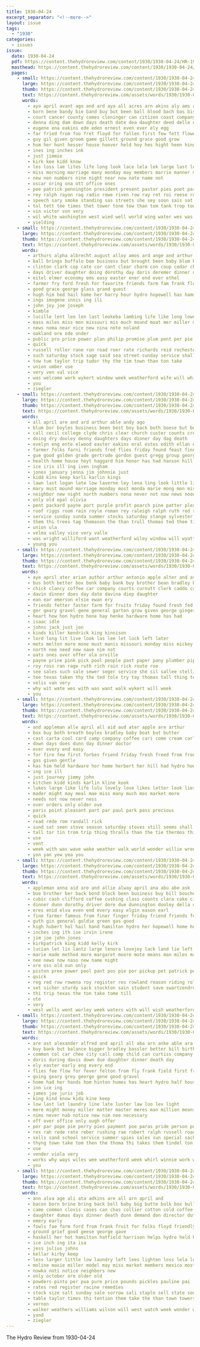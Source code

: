 ```yaml
---
title: 1930-04-24
excerpt_separator: "<!--more-->"
layout: issue
tags:
  - "1930"
categories:
  - issues
issue:
  date: 1930-04-24
  pdf: https://content.thehydroreview.com/content/1930/1930-04-24/HR-1930-04-24.pdf
  masthead: https://content.thehydroreview.com/content/1930/1930-04-24/masthead/HR-1930-04-24.jpg
  pages:
    - small: https://content.thehydroreview.com/content/1930/1930-04-24/small/HR-1930-04-24-01.jpg
      large: https://content.thehydroreview.com/content/1930/1930-04-24/large/HR-1930-04-24-01.jpg
      thumb: https://content.thehydroreview.com/content/1930/1930-04-24/thumbnails/HR-1930-04-24-01.jpg
      text: https://content.thehydroreview.com/assets/words/1930/1930-04-24/HR-1930-04-24-01.txt
      words:
        - ayo april avant ago and ard aya all acres arn akins aly ams age are
        - born bene bandy bie band buy but been ball blood bach bas bis bebe brie best bride baptist business both
        - court cancer county comes cloninger can citizen coast company crail common cam conver chet con charles clerk cust city cat change class christian cornutt church circle caddo cause clark came cason
        - denna ding dam down days death date dea daughter deed delle day done dat dies door
        - eugene ena eakins ede eden ernest even ever ely egg
        - far fried from foo fret floyd for fallen first few fett flowers faso friends fire fow friend freno felton
        - guy gil given groom game gillett ground grace good grow
        - hum her hunt hesser house hoover held hoy hes hight heen hing has heart hire holl hurley harris henderson hal hike had high hole home hallie hon hume hout hour hood havel hydro him honesty hort hoe hen
        - ines ing inches ink
        - just jimmie
        - kirk kee kidd know
        - les loss lae lites life long look lace lela lek large last lor lowing land lass less logan
        - miss morning marriage many monday may members marrie manner med matter mais much more man mis mone march merring mela most marland motes
        - new nen numbers nine night near now nate name not
        - oscar oring ona ott office ones
        - pee patrick pennington president present pastor pies poet parson pac poe part pay pene
        - rey ralph rayon rag radio rowe riven row ray rot roi reese rochester round ross rice roy rogers raid real rain
        - speech sary smoke standing sas streets she sey soon sais sat saturday stands speaker sar stamp short star sid sam seat school say state ship square special store segre soi slow settle states stell station shang said stock sunday see
        - tol tett tee times thet tower tone tow than tom tank trop town take team texas tain till ton toi the tha tost tie them thai
        - vin victor von very
        - wil white washington west wied well world wing water wes was week ware window weather way will wen with war wright wide wyatt windows win walter
        - yielding
    - small: https://content.thehydroreview.com/content/1930/1930-04-24/small/HR-1930-04-24-02.jpg
      large: https://content.thehydroreview.com/content/1930/1930-04-24/large/HR-1930-04-24-02.jpg
      thumb: https://content.thehydroreview.com/content/1930/1930-04-24/thumbnails/HR-1930-04-24-02.jpg
      text: https://content.thehydroreview.com/assets/words/1930/1930-04-24/HR-1930-04-24-02.txt
      words:
        - arthurs alpha albrecht august alloy amos ard ange and arthur adkins ast alert annie ari ann accord all ang able april
        - ball brings buffalo bom business but brought been baby blum basket
        - clinton clark cop cate cor cant clear charm con coup cedar cher covington coupe car city call corn clarence caddo choice cay company cal
        - days driver daughter doing dorothy day doris deremer dinner dekoker demott
        - eitel elmer economy ems easy easter ener end ever ethel
        - farmer fry ford fresh for favorite friends farm fam frank flowers far from
        - good grace george glass grand guest
        - hugh him hed hail home her harry hour hydro hopewell has hammer handle herndon
        - ings imogene innis ing ili
        - john joy joe joseph
        - kimble
        - lucille lent leo len last lookeba lambing life like long lowell line les lavern lack lines
        - mass miles miss mon missouri mis much mound moat mer miller marie monday mil made more mony
        - news noma near nice new nina note noland
        - oakland ore ode onder
        - public pro price power plan philip promise plum pent per pie pas pack paul past persons
        - quick
        - russell roller rane run road roer rate richards reid rochester richardson rear rey record
        - such saturday stock sage said sea street sunday service shall smith sedan she ster shown sturdy show sport son school sons sun skal stockton safe steel sterling stange
        - tow tue taylor trip tudor thy the tim town than ton take
        - union umber use
        - very ven val vice
        - was welcome work wykert window week weatherford wife will whitchurch wand wester worker walter ware with wee went
        - you
        - ziegler
    - small: https://content.thehydroreview.com/content/1930/1930-04-24/small/HR-1930-04-24-03.jpg
      large: https://content.thehydroreview.com/content/1930/1930-04-24/large/HR-1930-04-24-03.jpg
      thumb: https://content.thehydroreview.com/content/1930/1930-04-24/thumbnails/HR-1930-04-24-03.jpg
      text: https://content.thehydroreview.com/assets/words/1930/1930-04-24/HR-1930-04-24-03.txt
      words:
        - all april are and ard arthur able andy ago
        - blum bor boyles business been best boy back both boese but bertha ben basket boys belew bickel buy beams brought bethany bryan burr bethel
        - call cecil college clyde chris clear church custer counts cream city clarence coach clinton car company class certain carl chas came chastain christ
        - doing dry dooley denny daughters days dinner day dag death
        - evelyn eng ente elwood easter eakins eral estes edith ellan ewy essex enid ernest eva egg end even emma
        - farmer folks farni friends fred flies friday found feast fine fly for few fleeman from floyd fin friend failing first
        - gue good golden grade gertrude gordon guest gregg group george gaunt given greenfield
        - health home house hoyt haggard him honor has had hanson hill hope hang hinton hardin howard hase hair hopewell harold her hast hayden helen hamilton hunt hydro homes
        - ice iris ill ing iven ingham
        - jones january jenna jim johnnie just
        - kidd kins keep karli karlin kings
        - lawn last logan late low laverne ley lena ling look little liggett later lesson lay lou large
        - mary must mound marriage monday most monda marie mong mon mis miss mckee might maar members maude morning mea much meek many
        - neighbor new night north numbers nona never not now news noon near
        - only old opal olivia
        - pent packard payne port purple profit poarch pine patter pleasant parent present patterson
        - roof riggs room rain royle roman rey raleigh ralph ruth red regular ruhl roy robert ready
        - service sunday sunda summer stocks saturday stange sylvester stockton sell seed song soon son sun ser sie simpson second sedan sui south super special sturgill school staples sund screen session snyder sing
        - them thi trees tag thomason the than trull thomas ted thee tin take toa taken toe tiny tain tate
        - union ula
        - velma valley vice very valle
        - was wright williford want weatherford wiley window will wyatt with wilson west won week went weeks watson wieland word while well winner
        - young you
    - small: https://content.thehydroreview.com/content/1930/1930-04-24/small/HR-1930-04-24-04.jpg
      large: https://content.thehydroreview.com/content/1930/1930-04-24/large/HR-1930-04-24-04.jpg
      thumb: https://content.thehydroreview.com/content/1930/1930-04-24/thumbnails/HR-1930-04-24-04.jpg
      text: https://content.thehydroreview.com/assets/words/1930/1930-04-24/HR-1930-04-24-04.txt
      words:
        - aye april ater arian author arthur antonio apple alter and ash audie are ave all age
        - bus both better box bonk baby bank buy brother bean bradley butter bertha bring black best ber brief but
        - chick clancy coffee car company courts curnutt clerk caddo can charle col corn cal court colony cassa course claney comes
        - davin dinner does day date davina diep daughter
        - ean ear emerson elsie ewan ery
        - friends fetter faster farm for fruits friday found fresh fed first fae
        - ger geary gravel gene general garton grow given george ginger grain
        - heart how hon hydro hone hay henke hardware home has had
        - isaac idle
        - johns jack just jon
        - kinds killer kendrick king kinnison
        - lord long lit live look las lee let lock left later
        - mets melton more mone must manis missouri monday miss mickey money may meats moor might many meal mash
        - north nee need new nave nim not
        - oats ones over offer ola orville
        - payne prine pink pick pool people past paper pany plumber pipes per phon persons politi pale pride
        - roy ross ran rage ruth rich rain rick route roe
        - see sales such sale sewer seger service she sil sallee stelling sunday save shoot san saur son subject sun sells say stand smile sand sell sem sit salmon six star saturday stephenson
        - tee texas taken thy the ted tole try tay thomas tall thing test them tom tindel
        - velis van very
        - why wit wate wes with was want walk wykert will week
        - you
    - small: https://content.thehydroreview.com/content/1930/1930-04-24/small/HR-1930-04-24-05.jpg
      large: https://content.thehydroreview.com/content/1930/1930-04-24/large/HR-1930-04-24-05.jpg
      thumb: https://content.thehydroreview.com/content/1930/1930-04-24/thumbnails/HR-1930-04-24-05.jpg
      text: https://content.thehydroreview.com/assets/words/1930/1930-04-24/HR-1930-04-24-05.txt
      words:
        - and appleman alle april all aid aud ater apple are arthur
        - box buy both breath boyles bradley baby boat but butter
        - cast carta cool card camp company coffee cari come cream carla comes cook crosswhite city
        - down days does dunn day dinner doctor
        - ever every end easy
        - for fire few first forbes friend friday fresh freed from fron friends
        - gas given gentle
        - has him held hardware hor home herbert her hill had hydro howl hot happle
        - ing ice ill
        - just journey jimmy john
        - kitchen kidd kinds karlin kline kook
        - lukes large like life lulu lovely love likes letter look lies last
        - mader might may meal mae miss many much mas market more
        - needs not now never ness
        - over orders only older ove
        - paris point pleasant part par paul park pass precious
        - quick
        - read rede rom randall rick
        - sund sat seen stove season saturday stoves still seems shall she sand shirley soap said store sor schmidt stange suit styles
        - tall tor tin trom trip thing thralls than the tie thermos thi them thurs
        - use
        - vent
        - week with was wave wake weather walk world wonder willie wrench woods william williams west want way will
        - yon yan yew yea you
    - small: https://content.thehydroreview.com/content/1930/1930-04-24/small/HR-1930-04-24-06.jpg
      large: https://content.thehydroreview.com/content/1930/1930-04-24/large/HR-1930-04-24-06.jpg
      thumb: https://content.thehydroreview.com/content/1930/1930-04-24/thumbnails/HR-1930-04-24-06.jpg
      text: https://content.thehydroreview.com/assets/words/1930/1930-04-24/HR-1930-04-24-06.txt
      words:
        - appleman anna aid are and allie alway april ana abu abe ask
        - boe brother ber back bond block been business buy bill boucher betty bandy bars body bin
        - cubic cash clifford coffee cushing class counts clara cake city card came child car clinton cartwright cabiness cam champlin caal cach cowden come cau cail call
        - dinner dunn dorothy driver dore due dunnington dooley della dunning dewey divan day
        - eres enid elva even end every easy elgin eason earl
        - fine farmer famous from finer finger friday friend friends felton far few for fred fisher
        - guth gin general goldie green gas good
        - high hubert hol hail hand hamilton hydro her hopewell home health herbert hafer har helmuth has harder harley harold hire
        - inches ing ith ise irvin irene
        - jim joe john jones
        - kirkpatrick king kidd kelly kirk
        - lucian let lin lantz large lenora lovejoy lack land lie left lee lou like lawter low learn leona
        - marie made method more margaret moore mote means man miles mary melba money mire monday miss mahaney
        - nee news now naso new name night
        - ore oss old oun only
        - piston pree power pool pant pos pie por pickup pet patrick poor pete pitzer past peaches pail pride price
        - quick
        - reg red row rowena roy register res rowland reason riding roller rock raver ree
        - set sicher sturdy sack stockton sain student save swartzendruber soap sea station strong shock sunda sutton sunday six safer sons shanks salt sen speed schantz say sch smile smith sund slagell special sun snow silks smooth ser son sire steer
        - thi trip texas the ton take tome till
        - ute
        - very
        - west wells went worley week waters with will wish weatherford wallace was well wide
    - small: https://content.thehydroreview.com/content/1930/1930-04-24/small/HR-1930-04-24-07.jpg
      large: https://content.thehydroreview.com/content/1930/1930-04-24/large/HR-1930-04-24-07.jpg
      thumb: https://content.thehydroreview.com/content/1930/1930-04-24/thumbnails/HR-1930-04-24-07.jpg
      text: https://content.thehydroreview.com/assets/words/1930/1930-04-24/HR-1930-04-24-07.txt
      words:
        - are ast alexander alfred and april all aba arn anke able ara ane aleo aim ard america age
        - buy bank but balance bigger bradley bassler better bill birth blue been baker bread best belt bak body
        - common col car chee city call comp child can curtiss company cash courts cause capel cry caddo craig come collier
        - doris during davis down due daughter dinner death day
        - ely easter early eng every end
        - flies fee flow for fever felton from fly frank field first friends free farm
        - going geary grey george gene good gravel
        - home had her hands hom hinton humes has heart hydro half house health hen
        - inn ice ing
        - james joe juris job
        - king kind know kida kine keep
        - low last let laundry line late luster law loo lev light
        - mere might money miller matter master meres man million means monday must miss many moor mee moment
        - nims never nab notice new nim nee necessary
        - off over office only ough offer
        - per par pope pie perry pies payment poe paras pride person public plant persons prong price post pene
        - res rah rede rate reber rushing rae robert ralph russell road rather running route reason
        - sells sand school service summer spies sales sun special sack save star safe side schumacher stephenson sees sale state stockton sam sunday sons sible seen see still sir scott sames sally spring sat
        - thyng town take tom then the thoma thi takes them tindel ton tat thing terrible
        - use
        - vender viola very
        - works why ways wiles wee weatherford week whirl winnie work weak wally weld walter wen was will with washer
        - you
    - small: https://content.thehydroreview.com/content/1930/1930-04-24/small/HR-1930-04-24-08.jpg
      large: https://content.thehydroreview.com/content/1930/1930-04-24/large/HR-1930-04-24-08.jpg
      thumb: https://content.thehydroreview.com/content/1930/1930-04-24/thumbnails/HR-1930-04-24-08.jpg
      text: https://content.thehydroreview.com/assets/words/1930/1930-04-24/HR-1930-04-24-08.txt
      words:
        - ann alva age ali ata adkins are all arn april and
        - bacon born brine bring back bell baby big butte bulk box bull beans bars bree buy business
        - came common clovis cases can chas collier cotton cold coffee crosswhite cream cot cheap cash cheese
        - daughter dumas days dinner death dunn demand don director duty daily delores
        - emery early
        - fowls fae farm ford from frank fruit for folks floyd friendly fred fish found fresh
        - ground grief good geese george gave
        - haskell her hot hamilton hatfield harrison helps hydro held haan holter hatcher
        - ice inch ing ita isa
        - jess julius johns
        - kellar kirby keep
        - less larger little low laundry left lees lighten loss lela lon lodge large
        - moline maxie miller model may miss market members mexico most many mura morton more much
        - nowka noti notice neighbors new
        - only october ore older old
        - powders pinto per pua pure price pounds pickles pauline pai
        - rates red register racine remedies
        - stock size salt sunday sale sorrow sali staple sell state south soap stange style sal seed sor single stolen store saturday stone spring strain service smith see special standard soi samuel son still school
        - table taylor times thi tention them take the than town towers thyng tanks thing
        - vernon
        - walker weathers williams wilson will west watch week wonder weather white western with wish wheel was wife well
        - yand
        - ziegler
---
```


The Hydro Review from 1930-04-24

<!--more-->

